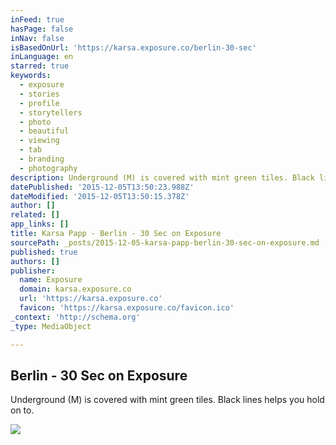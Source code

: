 ```yaml
---
inFeed: true
hasPage: false
inNav: false
isBasedOnUrl: 'https://karsa.exposure.co/berlin-30-sec'
inLanguage: en
starred: true
keywords:
  - exposure
  - stories
  - profile
  - storytellers
  - photo
  - beautiful
  - viewing
  - tab
  - branding
  - photography
description: Underground (M) is covered with mint green tiles. Black lines helps you hold on to.
datePublished: '2015-12-05T13:50:23.988Z'
dateModified: '2015-12-05T13:50:15.378Z'
author: []
related: []
app_links: []
title: Karsa Papp - Berlin - 30 Sec on Exposure
sourcePath: _posts/2015-12-05-karsa-papp-berlin-30-sec-on-exposure.md
published: true
authors: []
publisher:
  name: Exposure
  domain: karsa.exposure.co
  url: 'https://karsa.exposure.co'
  favicon: 'https://karsa.exposure.co/favicon.ico'
_context: 'http://schema.org'
_type: MediaObject

---
```

<article style=""><h1>Berlin - 30 Sec on Exposure</h1><p>Underground (M) is covered with mint green tiles. Black lines helps you hold on to.</p><img src="https://s3-us-west-2.amazonaws.com/the-grid-img/p/15e07d5ede0dcd0d73ad5d9baf36c49041bda187.jpg" /></article>